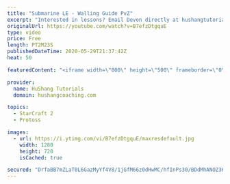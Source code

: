 ```yaml
---
title: "Submarine LE - Walling Guide PvZ"
excerpt: "Interested in lessons? Email Devon directly at hushangtutorials@outlook.com ------------------------------------------------------------------------------------------------------- Want to support HuShang Tutorials directly? Patreon is a website where you can contribute a monthly donation that will help"
originalUrl: https://youtube.com/watch?v=B7efzDtgquE
type: video
price: Free
length: PT2M23S
publishedDateTime: 2020-05-29T21:37:42Z
heat: 50

featuredContent: "<iframe width=\"800\" height=\"500\" frameborder=\"0\" src=\"https://www.youtube.com/embed/B7efzDtgquE\" allow=\"accelerometer; autoplay; encrypted-media; gyroscope; picture-in-picture\" allowfullscreen></iframe>"

provider:
  name: HuShang Tutorials
  domain: hushangcoaching.com

topics:
  - StarCraft 2
  - Protoss

images:
  - url: https://i.ytimg.com/vi/B7efzDtgquE/maxresdefault.jpg
    width: 1280
    height: 720
    isCached: true

secured: "DrfaBB7mZLaT0L6GazMyYf4V8/1jGfM66z0dHwMC/hfInPs30/BDdMhANOZ3KsNm9C5HzT6lB6A9AXDLjfyADE+xanGvSKlRNKqNY6oCYQ4IHXKmQFUGrBySBfW/wLRiXhcyJLf9V+wMeJR10h/Mu+iE6TGHgjc4sAeJXkIm4t12Hbl5+cHDd3iEYnNB+qGvnVQKB0j78sFbDbihLI6e0zrPSSw5iuz+73yzEwxFZfta/miROMihdmlCCSH+X6XwLxDFWqITq382KePn+VJ6MGZUUClUxWUR+mEz/YSMWRbwhOskGSKNhRHwKVLVov1Ep1fuY+HyPI+MTSjCGWAr16mCOxrhAAijq2Gib8fgYTPfD3vzO23FPTnYwI4kOSCqlH+E1legg/YXjygEbPWoKrcFWtEl1/RK3ASTnSH6XU4=;o1Wq2bDrAwY8tUAH3mX7tg=="
---
```


